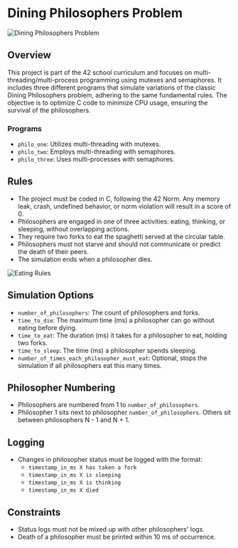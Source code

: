 # Dining Philosophers Problem

![Dining Philosophers Problem](https://upload.wikimedia.org/wikipedia/commons/7/7b/An_illustration_of_the_dining_philosophers_problem.png)

## Overview
This project is part of the 42 school curriculum and focuses on multi-threading/multi-process programming using mutexes and semaphores. It includes three different programs that simulate variations of the classic Dining Philosophers problem, adhering to the same fundamental rules. The objective is to optimize C code to minimize CPU usage, ensuring the survival of the philosophers.

### Programs
- `philo_one`: Utilizes multi-threading with mutexes.
- `philo_two`: Employs multi-threading with semaphores.
- `philo_three`: Uses multi-processes with semaphores.

## Rules
- The project must be coded in C, following the 42 Norm. Any memory leak, crash, undefined behavior, or norm violation will result in a score of 0.
- Philosophers are engaged in one of three activities: eating, thinking, or sleeping, without overlapping actions.
- They require two forks to eat the spaghetti served at the circular table.
- Philosophers must not starve and should not communicate or predict the death of their peers.
- The simulation ends when a philosopher dies.

![Eating Rules](https://camo.githubusercontent.com/9e4ebb996ddb180a2523cabaaa01c16a7a45d5020eb0fb3686acb6f093fa053d/68747470733a2f2f7a7570696d616765732e6e65742f75702f32302f33382f697337712e706e67)

## Simulation Options
- `number_of_philosophers`: The count of philosophers and forks.
- `time_to_die`: The maximum time (ms) a philosopher can go without eating before dying.
- `time_to_eat`: The duration (ms) it takes for a philosopher to eat, holding two forks.
- `time_to_sleep`: The time (ms) a philosopher spends sleeping.
- `number_of_times_each_philosopher_must_eat`: Optional, stops the simulation if all philosophers eat this many times.

## Philosopher Numbering
- Philosophers are numbered from 1 to `number_of_philosophers`.
- Philosopher 1 sits next to philosopher `number_of_philosophers`. Others sit between philosophers N - 1 and N + 1.

## Logging
- Changes in philosopher status must be logged with the format:
  - `timestamp_in_ms X has taken a fork`
  - `timestamp_in_ms X is sleeping`
  - `timestamp_in_ms X is thinking`
  - `timestamp_in_ms X died`

## Constraints
- Status logs must not be mixed up with other philosophers' logs.
- Death of a philosopher must be printed within 10 ms of occurrence.
